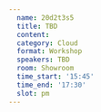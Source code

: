 ```yaml
---
  name: 20d2t3s5
  title: TBD
  content:
  category: Cloud
  format: Workshop
  speakers: TBD
  room: Showroom
  time_start: '15:45'
  time_end: '17:30'
  slot: pm
---
```


